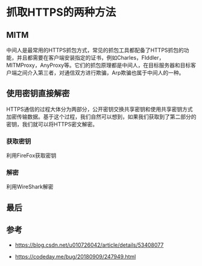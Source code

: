# 抓取HTTPS的两种方法

## MITM

中间人是最常用的HTTPS抓包方式，常见的抓包工具都配备了HTTPS抓包的功能，并且都需要在客户端安装指定的证书，例如Charles，FIddler，MITMProxy，AnyProxy等。它们的抓包原理都是中间人，在目标服务器和目标客户端之间介入第三者，对通信双方进行欺骗，Arp欺骗也属于中间人的一种。

## 使用密钥直接解密

HTTPS通信的过程大体分为两部分，公开密钥交换共享密钥和使用共享密钥方式加密传输数据。基于这个过程，我们自然可以想到，如果我们获取到了第二部分的密钥，我们就可以将HTTPS密文解密。

### 获取密钥

利用FireFox获取密钥

### 解密

利用WireShark解密

## 最后

## 参考

- https://blog.csdn.net/u010726042/article/details/53408077

- https://codeday.me/bug/20180909/247949.html

